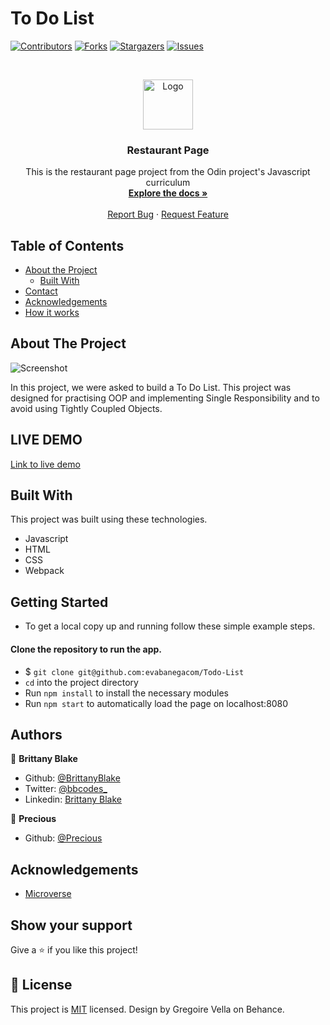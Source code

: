 # To Do List

<!--
*** Thanks for checking out this README Template. If you have a suggestion that would
*** make this better, please fork the repo and create a pull request or simply open
*** an issue with the tag "enhancement".
*** Thanks again! Now go create something AMAZING! :D
-->

<!-- PROJECT SHIELDS -->
<!--
*** I'm using markdown "reference style" links for readability.
*** Reference links are enclosed in brackets [ ] instead of parentheses ( ).
*** See the bottom of this document for the declaration of the reference variables
*** for contributors-url, forks-url, etc. This is an optional, concise syntax you may use.
*** https://www.markdownguide.org/basic-syntax/#reference-style-links
-->
[![Contributors][contributors-shield]][contributors-url]
[![Forks][forks-shield]][forks-url]
[![Stargazers][stars-shield]][stars-url]
[![Issues][issues-shield]][issues-url]

<!-- PROJECT LOGO -->
<br />
<p align="center">
  <a href="https://github.com/evabanegacom/Todo-List/feature">
    <img src="https://banner2.cleanpng.com/20180605/ekx/kisspng-javascript-responsive-web-design-programmer-5b16edb4e41b02.4855169215282293009343.jpg" alt="Logo" width="80" height="80">
  </a>

  <h3 align="center">Restaurant Page</h3>

  <p align="center">
    This is the restaurant page project from the Odin project's Javascript curriculum
    <br />
    <a href="https://github.com/evabanegacom/Todo-List"><strong>Explore the docs »</strong></a>
    <br />
    <br />
    <a href="https://github.com/evabanegacom/Todo-List/issues">Report Bug</a>
    ·
    <a href="https://github.com/evabanegacom/Todo-List/issues">Request Feature</a>
  </p>
</p>

<!-- TABLE OF CONTENTS -->
## Table of Contents

* [About the Project](#about-the-project)
  * [Built With](#built-with)
* [Contact](#Authors)
* [Acknowledgements](#acknowledgements)
* [How it works](#How-it-works)

<!-- ABOUT THE PROJECT -->
## About The Project

![Screenshot](https://share.getcloudapp.com/4gu9e44D)


In this project, we were asked to build a To Do List. This project was designed for practising OOP and implementing Single Responsibility and to avoid using Tightly Coupled Objects.  

## LIVE DEMO
 [Link to live demo](https://heuristic-northcutt-d49d33.netlify.app/) 



<!-- BUILD WITH -->
## Built With
This project was built using these technologies.
* Javascript
* HTML
* CSS
* Webpack

<!-- ABOUT THE PROJECT -->
## Getting Started
- To get a local copy up and running follow these simple example steps.

#### Clone the repository to run the app.

- $ `git clone git@github.com:evabanegacom/Todo-List`
- `cd` into the project directory
- Run `npm install` to install the necessary modules
- Run `npm start` to automatically load the page on localhost:8080


<!-- CONTACT -->
## Authors

👤 **Brittany Blake**

- Github: [@BrittanyBlake](https://github.com/BrittanyBlake)
- Twitter: [@bbcodes_](https://twitter.com/bbcodes_)
- Linkedin: [Brittany Blake](https://www.linkedin.com/in/brittany-blake-843951109/)

👤 **Precious**

- Github: [@Precious](https://github.com/evabanegacom)

<!-- ACKNOWLEDGEMENTS -->
## Acknowledgements
* [Microverse](https://www.microverse.org/)

## Show your support

Give a ⭐️ if you like this project!

<!-- MARKDOWN LINKS & IMAGES -->
<!-- https://www.markdownguide.org/basic-syntax/#reference-style-links -->
[contributors-shield]: https://img.shields.io/github/contributors/evabanegacom/Todo-List.svg?style=flat-square
[contributors-url]: https://github.com/evabanegacom/Todo-List/graphs/contributors
[forks-shield]: https://img.shields.io/github/forks/evabanegacom/Todo-List.svg?style=flat-square
[forks-url]: https://github.com/evabanegacom/Todo-List/network/members
[stars-shield]: https://img.shields.io/github/stars/evabanegacom/Todo-List?style=flat-square
[stars-url]: https://github.com/evabanegacom/Todo-List/stargazers
[issues-shield]: https://img.shields.io/github/issues/evabanegacom/Todo-List.svg?style=flat-square
[issues-url]: https://github.com/evabanegacom/Todo-List/issues

## 📝 License

This project is [MIT](https://opensource.org/licenses/MIT) licensed. Design by Gregoire Vella on Behance.
